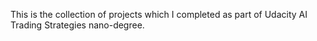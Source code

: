 This is the collection of projects which I completed as part of Udacity AI Trading Strategies nano-degree.
